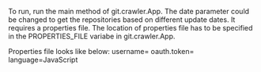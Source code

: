 To run, run the main method of git.crawler.App.
The date parameter could be changed to get the repositories based on different update dates.
It requires a properties file. The location of properties file has to be specified in the PROPERTIES_FILE variabe in git.crawler.App.

Properties file looks like below:
username=<Your Github Username>
oauth.token=<Your Token>
language=JavaScript
